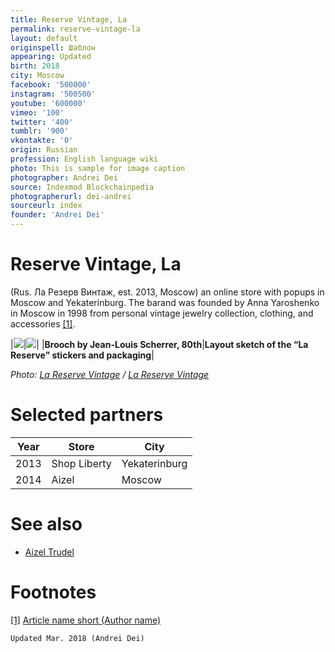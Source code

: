 ```yaml
---
title: Reserve Vintage, La
permalink: reserve-vintage-la
layout: default
originspell: Шаблон
appearing: Updated
birth: 2018
city: Moscow
facebook: '500000'
instagram: '500500'
youtube: '600000'
vimeo: '100'
twitter: '400'
tumblr: '900'
vkontakte: '0'
origin: Russian
profession: English language wiki
photo: This is sample for image caption
photographer: Andrei Dei
source: Indexmod Blockchainpedia
photographerurl: dei-andrei
sourceurl: index
founder: 'Andrei Dei'
---
```


# Reserve Vintage, La

(Rus. Ла Резерв Винтаж, est. 2013, Moscow) an online store with popups in Moscow and Yekaterinburg. The barand was founded by Anna Yaroshenko in Moscow in 1998 from personal vintage jewelry collection, clothing, and accessories <span id="a1">[\[1\]](#f1)</span>.

|![](/encyclopedia/images/brooch.jpg)|![](/encyclopedia/images/brooch.jpg)|
|**Brooch by Jean-Louis Scherrer, 80th**|**Layout sketch of the “La Reserve” stickers and packaging**|

*Photo: [La Reserve Vintage](index) / [La Reserve Vintage](index)*

# Selected partners

|Year|Store|City|
|-|-|-|
|2013|Shop Liberty|Yekaterinburg
|2014|Aizel|Moscow|

# See also

+ [Aizel Trudel](trudel-aizel)

# Footnotes

[[1]](#a1) <span id="f1"></span> [Article name short (Author name)](http://example.net/article)

`Updated Mar. 2018 (Andrei Dei)`
